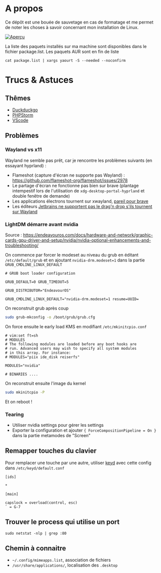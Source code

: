 # A propos

Ce dépôt est une bouée de sauvetage en cas de formatage et me permet de noter les choses à savoir concernant mon installation de Linux.

[![Aperçu](screenshot.png)](https://raw.githubusercontent.com/Grafikart/dotfiles/master/screenshot.png)

La liste des paquets installés sur ma machine sont disponibles dans le fichier package.list. Les paquets AUR sont en fin de liste

```
cat package.list | xargs yaourt -S --needed --noconfirm
```

# Trucs & Astuces

## Thêmes

- [Duckduckgo](https://duckduckgo.com/?kae=d&kao=-1&kau=-1&kak=-1&kax=-1&k5=1&kap=-1&kaq=-1&kah=ca-en%2Cbe-nl&kl=wt-wt&k7=1a1b26&kaa=BB9AF7&kj=16161e&k21=16161E&k18=-1&kx=1abc9c&kt=e&ka=e&k9=C0CAF5&k8=6183BB)
- [PHPStorm](https://github.com/Grafikart/tokyo-night-jetbrains-theme)
- [VScode](https://github.com/enkia/tokyo-night-vscode-theme)

## Problèmes

### Wayland vs x11

Wayland ne semble pas prêt, car je rencontre les problèmes suivants (en essayant hyprland) :

- Flameshot (capture d'écran ne supporte pas Wayland) : https://github.com/flameshot-org/flameshot/issues/2978
- Le partage d'écran ne fonctionne pas bien sur brave (plantage intempestif lors de l'utilisation de `xdg-desktop-portal-hyprland` et double fenêtre de demande)
- Les applications électrons tournent sur xwayland, [pareil pour brave](https://github.com/brave/brave-browser/issues/39802)
- Les éditeurs [Jetbrains ne supportent pas le drag'n drop s'ils tournent sur Wayland](https://blog.jetbrains.com/platform/2024/07/wayland-support-preview-in-2024-2/#drag-and-drop)

### LightDM démarre avant nvidia

Source : https://endeavouros.com/docs/hardware-and-network/graphic-cards-gpu-driver-and-setup/nvidia/nvidia-optional-enhancements-and-troubleshooting/

On commence par forcer le modeset au niveau du grub en éditant `/etc/default/grub` et en ajoutant `nvidia-drm.modeset=1` dans la partie `GRUB_CMDLINE_LINUX_DEFAULT`

```
# GRUB boot loader configuration

GRUB_DEFAULT=0 GRUB_TIMEOUT=5

GRUB_DISTRIBUTOR="EndeavourOS"

GRUB_CMDLINE_LINUX_DEFAULT="nvidia-drm.modeset=1 resume=UUID=
```

On reconstruit grub après coup

```bash
sudo grub-mkconfig -o /boot/grub/grub.cfg
```

On force ensuite le early load KMS en modifiant `/etc/mkinitcpio.conf`

```
# vim:set ft=sh
# MODULES
# The following modules are loaded before any boot hooks are
# run. Advanced users may wish to specify all system modules
# in this array. For instance:
# MODULES="piix ide_disk reiserfs"

MODULES="nvidia"

# BINARIES ....
```

On reconstruit ensuite l'image du kernel

```bash
sudo mkinitcpio -P
```

Et on reboot !

### Tearing

- Utiliser nvidia settings pour gérer les settings
- Exporter la configuration et ajouter `{ ForceCompositionPipeline = On }` dans la partie metamodes de "Screen"

## Remapper touches du clavier

Pour remplacer une touche par une autre, utiliser [keyd](https://github.com/rvaiya/keyd) avec cette config dans `/etc/keyd/default.conf`

```
[ids]

*

[main]

capslock = overload(control, esc)
` = G-7
```

## Trouver le process qui utilise un port

```
sudo netstat -nlp | grep :80
```

## Chemin à connaitre

- `~/.config/mimeapps.list`, association de fichiers
- `/usr/share/applications/`, localisation des `.desktop`
